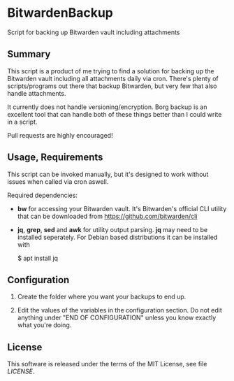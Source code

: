 # BitwardenBackup

Script for backing up Bitwarden vault including attachments


## Summary

This script is a product of me trying to find a solution for backing up the Bitwarden vault including all attachments daily via cron. There's plenty of scripts/programs out there that backup Bitwarden, but very few that also handle attachments.

It currently does not handle versioning/encryption. Borg backup is an excellent tool that can handle both of these things better than I could write in a script.

Pull requests are highly encouraged!


## Usage, Requirements

This script can be invoked manually, but it's designed to work without issues when called via cron aswell.

Required dependencies:
 * **bw** for accessing your Bitwarden vault. It's Bitwarden's official CLI utility that can be downloaded from https://github.com/bitwarden/cli
 * **jq**, **grep**, **sed** and **awk** for utility output parsing. **jq** may need to be installed seperately. For Debian based distributions it can be installed with 
    
    $ apt install jq
     
  
## Configuration

1. Create the folder where you want your backups to end up.

2. Edit the values of the variables in the configuration section. Do not edit anything under "END OF CONFIGURATION" unless you know exactly what you're doing. 


## License

This software is released under the terms of the MIT License, see file
*LICENSE*.

